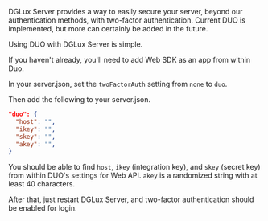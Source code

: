 DGLux Server provides a way to easily secure your server, beyond our authentication methods, with two-factor authentication. Current DUO is implemented, but more can certainly be added in the future.

Using DUO with DGLux Server is simple.

If you haven't already, you'll need to add Web SDK as an app from within Duo.

In your server.json, set the `twoFactorAuth` setting from `none` to `duo`.

Then add the following to your server.json.

```json
"duo": {
  "host": "",
  "ikey": "",
  "skey": "",
  "akey": "",
}
```

You should be able to find `host`, `ikey` (integration key), and `skey` (secret key) from within DUO's settings for Web API. `akey` is a randomized string with at least 40 characters.

After that, just restart DGLux Server, and two-factor authentication should be enabled for login.